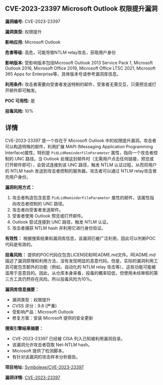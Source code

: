## CVE-2023-23397 Microsoft Outlook 权限提升漏洞

**漏洞编号:** CVE-2023-23397

**漏洞类型:** 权限提升

**影响应用:** Microsoft Outlook

**危害等级:** 高危，可能导致NTLM relay攻击，获取用户身份

**影响版本:** 受影响版本包括Microsoft Outlook 2013 Service Pack 1, Microsoft Outlook 2016, Microsoft Office 2019, Microsoft Office LTSC 2021, Microsoft 365 Apps for Enterprise等，具体版本号请参考漏洞库信息。

**利用条件:** 攻击者需要向受害者发送特制的邮件，受害者无需交互，只需预览或打开邮件即可触发。

**POC 可用性:** 是

**投毒风险:** 10%

## 详情

CVE-2023-23397 是一个存在于 Microsoft Outlook 中的权限提升漏洞。攻击者可以构造特殊的邮件，利用扩展 MAPI (Messaging Application Programming Interface)属性，特别是 `PidLidReminderFileParameter` 属性，指向一个攻击者控制的 UNC 路径。当 Outlook 处理这封邮件时（无需用户点击任何链接，预览或打开邮件即可），会尝试连接到该 UNC 路径，触发 NTLM 认证过程，从而将用户的 NTLM hash 发送到攻击者控制的服务器。攻击者可以通过 NTLM relay攻击冒充用户身份。

**漏洞利用方式：**
1.  攻击者构造包含恶意 `PidLidReminderFileParameter` 属性的邮件，该属性指向攻击者控制的 UNC 路径。
2.  攻击者向受害者发送邮件。
3.  受害者使用 Outlook 预览或打开邮件。
4.  Outlook 尝试连接到 UNC 路径，触发 NTLM 认证。
5.  攻击者捕获 NTLM hash 并利用它进行身份验证。

**有效性：**
根据搜索结果和漏洞库信息，该漏洞已被广泛利用，因此可以判断POC代码是有效的。

**投毒风险：**
提供的POC代码仅包含LICENSE和README.md文件。README.md描述了漏洞原理和利用方法，没有发现明显的恶意代码。但是，实际的漏洞利用工具可能包含额外的功能（例如，自动化的 NTLM relay 攻击等），这些功能可能被滥用于恶意目的。因此，从仓库本身来看，投毒的概率较低，但使用未经审核的第三方工具仍然存在风险。所以投毒风险为10%。

**漏洞库信息摘要：**
*   漏洞类型：权限提升
*   CVSS 评分：9.8 (严重)
*   受影响产品：Microsoft Outlook
*   修复方案：安装 Microsoft 提供的安全更新

**搜索引擎结果摘要：**
*   CVE-2023-23397 已经被 CISA 列入已知被利用漏洞目录。
*   该漏洞允许攻击者窃取 Net-NTLM hash。
*   Microsoft 提供了检测脚本。
*   有针对该漏洞的攻击样本分析报告。

**项目地址:** [Symbolexe/CVE-2023-23397](https://github.com/Symbolexe/CVE-2023-23397)

**漏洞详情:** [CVE-2023-23397](https://nvd.nist.gov/vuln/detail/CVE-2023-23397)